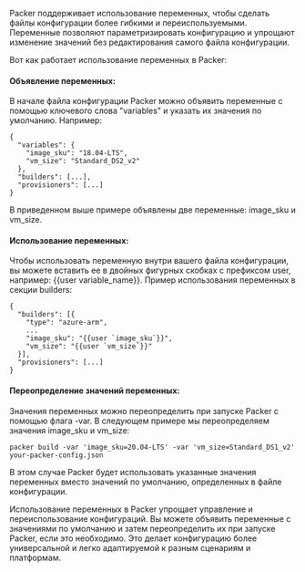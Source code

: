 Packer поддерживает использование переменных, чтобы сделать файлы конфигурации более гибкими и переиспользуемыми. Переменные позволяют параметризировать конфигурацию и упрощают изменение значений без редактирования самого файла конфигурации.

Вот как работает использование переменных в Packer:

#### Объявление переменных:
В начале файла конфигурации Packer можно объявить переменные с помощью ключевого слова "variables" и указать их значения по умолчанию. Например:
```
{
  "variables": {
    "image_sku": "18.04-LTS",
    "vm_size": "Standard_DS2_v2"
  },
  "builders": [...],
  "provisioners": [...]
}
```
В приведенном выше примере объявлены две переменные: image_sku и vm_size.

#### Использование переменных:
Чтобы использовать переменную внутри вашего файла конфигурации, вы можете вставить ее в двойных фигурных скобках с префиксом user, например: {{user variable_name}}. Пример использования переменных в секции builders:
```
{
  "builders": [{
    "type": "azure-arm",
    ...
    "image_sku": "{{user `image_sku`}}",
    "vm_size": "{{user `vm_size`}}"
  }],
  "provisioners": [...]
}
```
#### Переопределение значений переменных:
Значения переменных можно переопределить при запуске Packer с помощью флага -var. В следующем примере мы переопределяем значения image_sku и vm_size:
```
packer build -var 'image_sku=20.04-LTS' -var 'vm_size=Standard_DS1_v2' your-packer-config.json
```
В этом случае Packer будет использовать указанные значения переменных вместо значений по умолчанию, определенных в файле конфигурации.

Использование переменных в Packer упрощает управление и переиспользование конфигураций. Вы можете объявить переменные с значениями по умолчанию и затем переопределить их при запуске Packer, если это необходимо. Это делает конфигурацию более универсальной и легко адаптируемой к разным сценариям и платформам.

